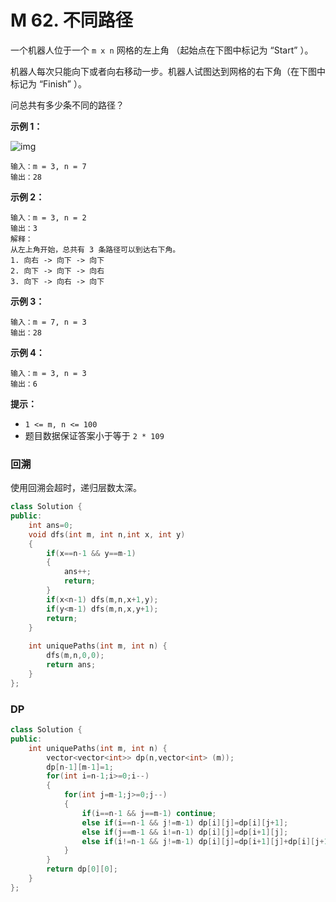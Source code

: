 # M 62. 不同路径

一个机器人位于一个 `m x n` 网格的左上角 （起始点在下图中标记为 “Start” ）。

机器人每次只能向下或者向右移动一步。机器人试图达到网格的右下角（在下图中标记为 “Finish” ）。

问总共有多少条不同的路径？

 

**示例 1：**

![img](https://assets.leetcode.com/uploads/2018/10/22/robot_maze.png)

```
输入：m = 3, n = 7
输出：28
```

**示例 2：**

```
输入：m = 3, n = 2
输出：3
解释：
从左上角开始，总共有 3 条路径可以到达右下角。
1. 向右 -> 向下 -> 向下
2. 向下 -> 向下 -> 向右
3. 向下 -> 向右 -> 向下
```

**示例 3：**

```
输入：m = 7, n = 3
输出：28
```

**示例 4：**

```
输入：m = 3, n = 3
输出：6
```

 

**提示：**

- `1 <= m, n <= 100`
- 题目数据保证答案小于等于 `2 * 109`





### 回溯

使用回溯会超时，递归层数太深。

```cpp
class Solution {
public:
    int ans=0;
    void dfs(int m, int n,int x, int y)
    {
        if(x==n-1 && y==m-1)
        {
            ans++;
            return;
        }
        if(x<n-1) dfs(m,n,x+1,y);
        if(y<m-1) dfs(m,n,x,y+1);
        return;
    }
    
    int uniquePaths(int m, int n) {
        dfs(m,n,0,0);
        return ans;
    }
};
```



### DP

```cpp
class Solution {
public:
    int uniquePaths(int m, int n) {
        vector<vector<int>> dp(n,vector<int> (m));
        dp[n-1][m-1]=1;
        for(int i=n-1;i>=0;i--)
        {
            for(int j=m-1;j>=0;j--)
            {
                if(i==n-1 && j==m-1) continue;
                else if(i==n-1 && j!=m-1) dp[i][j]=dp[i][j+1];
                else if(j==m-1 && i!=n-1) dp[i][j]=dp[i+1][j];
                else if(i!=n-1 && j!=m-1) dp[i][j]=dp[i+1][j]+dp[i][j+1];
            }
        }
        return dp[0][0];
    }
};
```


